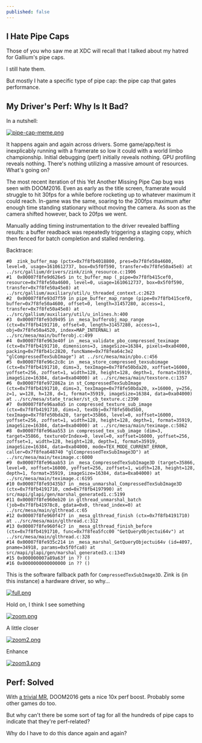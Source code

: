 ```yaml
---
published: false
---
```

## I Hate Pipe Caps

Those of you who saw me at XDC will recall that I talked about my hatred for Gallium's pipe caps.

I still hate them.

But mostly I hate a specific type of pipe cap: the pipe cap that gates performance.

## My Driver's Perf: Why Is It Bad?

In a nutshell:

[![pipe-cap-meme.png]({{site.url}}/assets/pipe-cap-meme.png)]({{site.url}}/assets/pipe-cap-meme.png)

It happens again and again across drivers. Some game/app/test is inexplicably running with a framerate so low it could with a world limbo championship. Initial debugging (perf) initially reveals nothing. GPU profiling reveals nothing. There's nothing utilizing a massive amount of resources. What's going on?

The most recent iteration of this Yet Another Missing Pipe Cap bug was seen with DOOM2016. Even as early as the title screen, framerate would struggle to hit 30fps for a while before rocketing up to whatever maximum it could reach. In-game was the same, soaring to the 200fps maximum after enough time standing stationary without moving the camera. As soon as the camera shifted however, back to 20fps we went.

Manually adding timing instrumentation to the driver revealed baffling results: a buffer readback was repeatedly triggering a staging copy, which then fenced for batch completion and stalled rendering.

Backtrace:

```
#0  zink_buffer_map (pctx=0x7f8fb4018800, pres=0x7f8fe50a4600, level=0, usage=1610612737, box=0x5f0f590, transfer=0x7f8fe50a45e8) at ../src/gallium/drivers/zink/zink_resource.c:1906
#1  0x00007f8fe9d626e5 in tc_buffer_map (_pipe=0x7f8fb415cef0, resource=0x7f8fe50a4600, level=0, usage=1610612737, box=0x5f0f590, transfer=0x7f8fe50a45e8) at ../src/gallium/auxiliary/util/u_threaded_context.c:2623
#2  0x00007f8fe93d7f59 in pipe_buffer_map_range (pipe=0x7f8fb415cef0, buffer=0x7f8fe50a4600, offset=0, length=31457280, access=1, transfer=0x7f8fe50a45e8) at ../src/gallium/auxiliary/util/u_inlines.h:400
#3  0x00007f8fe93d9495 in _mesa_bufferobj_map_range (ctx=0x7f8fb4191710, offset=0, length=31457280, access=1, obj=0x7f8fe50a4520, index=MAP_INTERNAL) at ../src/mesa/main/bufferobj.c:499
#4  0x00007f8fe963e40f in _mesa_validate_pbo_compressed_teximage (ctx=0x7f8fb4191710, dimensions=3, imageSize=16384, pixels=0xa04000, packing=0x7f8fb41c2820, funcName=0x7f8fea64c3e2 "glCompressedTexSubImage") at ../src/mesa/main/pbo.c:456
#5  0x00007f8fe96c2c8c in _mesa_store_compressed_texsubimage (ctx=0x7f8fb4191710, dims=3, texImage=0x7f8fe50bda20, xoffset=16000, yoffset=256, zoffset=1, width=128, height=128, depth=1, format=35919, imageSize=16384, data=0xa04000) at ../src/mesa/main/texstore.c:1357
#6  0x00007f8fe972862a in st_CompressedTexSubImage (ctx=0x7f8fb4191710, dims=3, texImage=0x7f8fe50bda20, x=16000, y=256, z=1, w=128, h=128, d=1, format=35919, imageSize=16384, data=0xa04000) at ../src/mesa/state_tracker/st_cb_texture.c:2390
#7  0x00007f8fe96aa0a5 in compressed_texture_sub_image (ctx=0x7f8fb4191710, dims=3, texObj=0x7f8fe50bd5b0, texImage=0x7f8fe50bda20, target=35866, level=0, xoffset=16000, yoffset=256, zoffset=1, width=128, height=128, depth=1, format=35919, imageSize=16384, data=0xa04000) at ../src/mesa/main/teximage.c:5862
#8  0x00007f8fe96aa553 in compressed_tex_sub_image (dim=3, target=35866, textureOrIndex=0, level=0, xoffset=16000, yoffset=256, zoffset=1, width=128, height=128, depth=1, format=35919, imageSize=16384, data=0xa04000, mode=TEX_MODE_CURRENT_ERROR, caller=0x7f8fea648740 "glCompressedTexSubImage3D") at ../src/mesa/main/teximage.c:6000
#9  0x00007f8fe96aab53 in _mesa_CompressedTexSubImage3D (target=35866, level=0, xoffset=16000, yoffset=256, zoffset=1, width=128, height=128, depth=1, format=35919, imageSize=16384, data=0xa04000) at ../src/mesa/main/teximage.c:6195
#10 0x00007f8fe93435b7 in _mesa_unmarshal_CompressedTexSubImage3D (ctx=0x7f8fb4191710, cmd=0x7f8fb4197990) at src/mapi/glapi/gen/marshal_generated1.c:5199
#11 0x00007f8fe960eb20 in glthread_unmarshal_batch (job=0x7f8fb41978c8, gdata=0x0, thread_index=0) at ../src/mesa/main/glthread.c:65
#12 0x00007f8fe960f47f in _mesa_glthread_finish (ctx=0x7f8fb4191710) at ../src/mesa/main/glthread.c:312
#13 0x00007f8fe960f4c7 in _mesa_glthread_finish_before (ctx=0x7f8fb4191710, func=0x7f8fea5fcc00 "GetQueryObjectui64v") at ../src/mesa/main/glthread.c:328
#14 0x00007f8fe935c214 in _mesa_marshal_GetQueryObjectui64v (id=4097, pname=34918, params=0x5f0fca8) at src/mapi/glapi/gen/marshal_generated3.c:1349
#15 0x000000007a89a63f in ?? ()
#16 0x0000000000000000 in ?? ()
```

This is the software fallback path for `CompressedTexSubImage3D`. Zink is (in this instance) a hardware driver, so why...

[![full.png]({{site.url}}/assets/pipecap/full.png)]({{site.url}}/assets/pipecap/full.png)

Hold on, I think I see something

[![zoom.png]({{site.url}}/assets/pipecap/zoom.png)]({{site.url}}/assets/pipecap/zoom.png)

A little closer

[![zoom2.png]({{site.url}}/assets/pipecap/zoom2.png)]({{site.url}}/assets/pipecap/zoom2.png)

Enhance

[![zoom3.png]({{site.url}}/assets/pipecap/zoom3.png)]({{site.url}}/assets/pipecap/zoom3.png)

## Perf: Solved
With [a trivial MR](https://gitlab.freedesktop.org/mesa/mesa/-/merge_requests/21218), DOOM2016 gets a nice 10x perf boost. Probably some other games do too.

But why can't there be some sort of tag for all the hundreds of pipe caps to indicate that they're perf-related?

Why do I have to do this dance again and again?